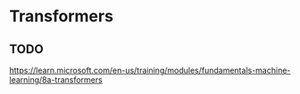 # Transformers
## TODO
https://learn.microsoft.com/en-us/training/modules/fundamentals-machine-learning/8a-transformers